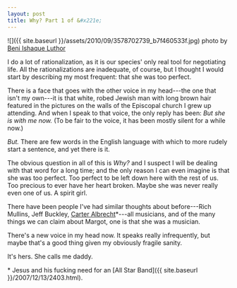 ```yaml
---
layout: post
title: Why? Part 1 of &#x221e;
---
```


![]({{ site.baseurl }}/assets/2010/09/3578702739_b7f460533f.jpg)
<span class="small">photo by [Beni Ishaque Luthor](http://www.flickr.com/photos/b3ni/3578702739/)</span>

I do a lot of rationalization, as it is our species' only real tool for negotiating life. All the rationalizations are inadequate, of course, but I thought I would start by describing my most frequent: that she was too perfect. 

There is a face that goes with the other voice in my head---the one that isn't my own---it is that white, robed Jewish man with long brown hair featured in the pictures on the walls of the Episcopal church I grew up attending. And when I speak to that voice, the only reply has been: _But she is with me now._ (To be fair to the voice, it has been mostly silent for a while now.)

_But._ There are few words in the English language with which to more rudely start a sentence, and yet there is it. 

The obvious question in all of this is _Why?_ and I suspect I will be dealing with that word for a long time; and the only reason I can even imagine is that she was too perfect. Too perfect to be left down here with the rest of us. Too precious to ever have her heart broken. Maybe she was never really even one of us. A spirit girl.

There have been people I've had similar thoughts about before---Rich Mullins, Jeff Buckley, [Carter Albrecht](http://en.wikipedia.org/wiki/Carter_Albrecht)\*---all musicians, and of the many things we can claim about Margot, one is that she was a musician.

There's a new voice in my head now. It speaks really infrequently, but maybe that's a good thing given my obviously fragile sanity. 

It's hers. She calls me daddy.

<span class="small">* Jesus and his fucking need for an [All Star Band]({{ site.baseurl }}/2007/12/13/2403.html).</span>